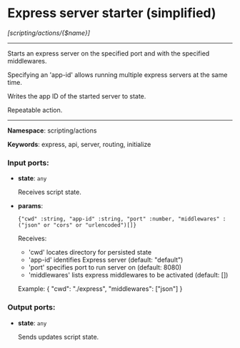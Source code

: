 # Express server starter (simplified)

_[scripting/actions/{$name}]_

---

Starts an express server on the specified port and with the specified middlewares.

Specifying an 'app-id' allows running multiple express servers at the same time.

Writes the app ID of the started server to state.

Repeatable action.

---

__Namespace__: scripting/actions

__Keywords__: express, api, server, routing, initialize

### Input ports:

* __state__: ` any `

    Receives script state.


* __params__: 
    ```
    {"cwd" :string, "app-id" :string, "port" :number, "middlewares" :("json" or "cors" or "urlencoded")[]}
    ```

    Receives:
    * 'cwd' locates directory for persisted state
    * 'app-id' identifies Express server (default: "default")
    * 'port' specifies port to run server on (default: 8080)
    * 'middlewares' lists express middlewares to be activated (default: [])
    
    Example:
    {
      "cwd": "./express",
      "middlewares": ["json"]
    }

### Output ports:

* __state__: ` any `

    Sends updates script state.

